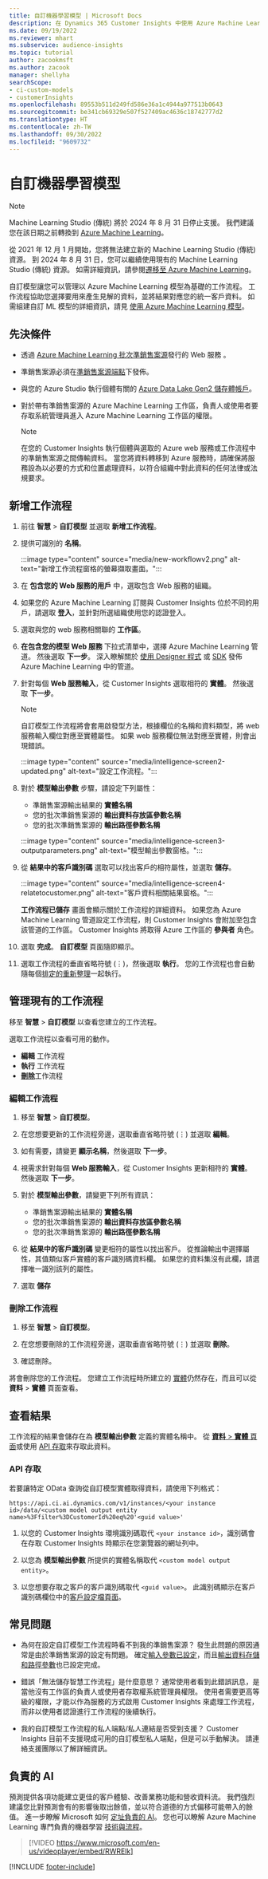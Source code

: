 ```yaml
---
title: 自訂機器學習模型 | Microsoft Docs
description: 在 Dynamics 365 Customer Insights 中使用 Azure Machine Learning 的自訂模型。
ms.date: 09/19/2022
ms.reviewer: mhart
ms.subservice: audience-insights
ms.topic: tutorial
author: zacookmsft
ms.author: zacook
manager: shellyha
searchScope:
- ci-custom-models
- customerInsights
ms.openlocfilehash: 89553b511d249fd586e36a1c4944a977513b0643
ms.sourcegitcommit: be341cb69329e507f527409ac4636c18742777d2
ms.translationtype: HT
ms.contentlocale: zh-TW
ms.lasthandoff: 09/30/2022
ms.locfileid: "9609732"
---
```

# <a name="custom-machine-learning-models"></a>自訂機器學習模型

> [!NOTE]
> Machine Learning Studio (傳統) 將於 2024 年 8 月 31 日停止支援。 我們建議您在該日期之前轉換到 [Azure Machine Learning](/azure/machine-learning/overview-what-is-azure-machine-learning)。
>
> 從 2021 年 12 月 1 月開始，您將無法建立新的 Machine Learning Studio (傳統) 資源。 到 2024 年 8 月 31 日，您可以繼續使用現有的 Machine Learning Studio (傳統) 資源。 如需詳細資訊，請參閱[遷移至 Azure Machine Learning](/azure/machine-learning/migrate-overview)。

自訂模型讓您可以管理以 Azure Machine Learning 模型為基礎的工作流程。 工作流程協助您選擇要用來產生見解的資料，並將結果對應您的統一客戶資料。 如需組建自訂 ML 模型的詳細資訊，請見 [使用 Azure Machine Learning 模型](azure-machine-learning-experiments.md)。

## <a name="prerequisites"></a>先決條件

- 透過 [Azure Machine Learning 批次準銷售案源](/azure/machine-learning/concept-ml-pipelines)發行的 Web 服務 。
- 準銷售案源必須在[準銷售案源端點](/azure/machine-learning/how-to-run-batch-predictions-designer#submit-a-pipeline-run)下發佈。
- 與您的 Azure Studio 執行個體有關的 [Azure Data Lake Gen2 儲存體帳戶](/azure/storage/blobs/data-lake-storage-quickstart-create-account)。
- 對於帶有準銷售案源的 Azure Machine Learning 工作區，負責人或使用者要存取系統管理員進入 Azure Machine Learning 工作區的權限。

  > [!NOTE]
  > 在您的 Customer Insights 執行個體與選取的 Azure web 服務或工作流程中的準銷售案源之間傳輸資料。 當您將資料轉移到 Azure 服務時，請確保將服務設為以必要的方式和位置處理資料，以符合組織中對此資料的任何法律或法規要求。

## <a name="add-a-new-workflow"></a>新增工作流程

1. 前往 **智慧** > **自訂模型** 並選取 **新增工作流程**。

1. 提供可識別的 **名稱**。

   :::image type="content" source="media/new-workflowv2.png" alt-text="新增工作流程窗格的螢幕擷取畫面。":::

1. 在 **包含您的 Web 服務的用戶** 中，選取包含 Web 服務的組織。

1. 如果您的 Azure Machine Learning 訂閱與 Customer Insights 位於不同的用戶，請選取 **登入**，並針對所選組織使用您的認證登入。

1. 選取與您的 web 服務相關聯的 **工作區**。

1. **在包含您的模型 Web 服務** 下拉式清單中，選擇 Azure Machine Learning 管道。 然後選取 **下一步**。
   深入瞭解關於 [使用 Designer 程式](/azure/machine-learning/concept-ml-pipelines#building-pipelines-with-the-designer) 或 [SDK](/azure/machine-learning/concept-ml-pipelines#building-pipelines-with-the-python-sdk) 發佈 Azure Machine Learning 中的管道。

1. 針對每個 **Web 服務輸入**，從 Customer Insights 選取相符的 **實體**。 然後選取 **下一步**。
   > [!NOTE]
   > 自訂模型工作流程將會套用啟發型方法，根據欄位的名稱和資料類型，將 web 服務輸入欄位對應至實體屬性。 如果 web 服務欄位無法對應至實體，則會出現錯誤。

   :::image type="content" source="media/intelligence-screen2-updated.png" alt-text="設定工作流程。":::

1. 對於 **模型輸出參數** 步驟，請設定下列屬性：
   - 準銷售案源輸出結果的 **實體名稱**
   - 您的批次準銷售案源的 **輸出資料存放區參數名稱**
   - 您的批次準銷售案源的 **輸出路徑參數名稱**

   :::image type="content" source="media/intelligence-screen3-outputparameters.png" alt-text="模型輸出參數窗格。":::

1. 從 **結果中的客戶識別碼** 選取可以找出客戶的相符屬性，並選取 **儲存**。

   :::image type="content" source="media/intelligence-screen4-relatetocustomer.png" alt-text="客戶資料相關結果窗格。":::

   **工作流程已儲存** 畫面會顯示關於工作流程的詳細資料。 如果您為 Azure Machine Learning 管道設定工作流程，則 Customer Insights 會附加至包含該管道的工作區。 Customer Insights 將取得 Azure 工作區的 **參與者** 角色。

1. 選取 **完成**。 **自訂模型** 頁面隨即顯示。

1. 選取工作流程的垂直省略符號 (&vellip;)，然後選取 **執行**。 您的工作流程也會自動隨每個[排定的重新整理](schedule-refresh.md)一起執行。

## <a name="manage-an-existing-workflow"></a>管理現有的工作流程

移至 **智慧** > **自訂模型** 以查看您建立的工作流程。

選取工作流程以查看可用的動作。

- **編輯** 工作流程
- **執行** 工作流程
- [**刪除**](#delete-a-workflow)工作流程

### <a name="edit-a-workflow"></a>編輯工作流程

1. 移至 **智慧** > **自訂模型**。

1. 在您想要更新的工作流程旁邊，選取垂直省略符號 (&vellip;) 並選取 **編輯**。

1. 如有需要，請變更 **顯示名稱**，然後選取 **下一步**。

1. 視需求針對每個 **Web 服務輸入**，從 Customer Insights 更新相符的 **實體**。 然後選取 **下一步**。

1. 對於 **模型輸出參數**，請變更下列所有資訊：
   - 準銷售案源輸出結果的 **實體名稱**
   - 您的批次準銷售案源的 **輸出資料存放區參數名稱**
   - 您的批次準銷售案源的 **輸出路徑參數名稱**

1. 從 **結果中的客戶識別碼** 變更相符的屬性以找出客戶。 從推論輸出中選擇屬性，其值類似客戶實體的客戶識別碼資料欄。 如果您的資料集沒有此欄，請選擇唯一識別該列的屬性。

1. 選取 **儲存**

### <a name="delete-a-workflow"></a>刪除工作流程

1. 移至 **智慧** > **自訂模型**。

1. 在您想要刪除的工作流程旁邊，選取垂直省略符號 (&vellip;) 並選取 **刪除**。

1. 確認刪除。

將會刪除您的工作流程。 您建立工作流程時所建立的 [實體](entities.md)仍然存在，而且可以從 **資料** > **實體** 頁面查看。

## <a name="view-the-results"></a>查看結果

工作流程的結果會儲存在為 **模型輸出參數** 定義的實體名稱中。 從 [**資料** > **實體** 頁面](entities.md)或使用 [API 存取](apis.md)來存取此資料。

### <a name="api-access"></a>API 存取

若要讓特定 OData 查詢從自訂模型實體取得資料，請使用下列格式：

`https://api.ci.ai.dynamics.com/v1/instances/<your instance id>/data/<custom model output entity name>%3Ffilter%3DCustomerId%20eq%20'<guid value>'`

1. 以您的 Customer Insights 環境識別碼取代 `<your instance id>`，識別碼會在存取 Customer Insights 時顯示在您瀏覽器的網址列中。

1. 以您為 **模型輸出參數** 所提供的實體名稱取代 `<custom model output entity>`。

1. 以您想要存取之客戶的客戶識別碼取代 `<guid value>`。 此識別碼顯示在客戶識別碼欄位中的[客戶設定檔頁面](customer-profiles.md)。

## <a name="frequently-asked-questions"></a>常見問題

- 為何在設定自訂模型工作流程時看不到我的準銷售案源？
  發生此問題的原因通常是由於準銷售案源的設定有問題。 確定[輸入參數已設定](azure-machine-learning-experiments.md#dataset-configuration)，而且[輸出資料存儲和路徑參數](azure-machine-learning-experiments.md#import-pipeline-data-into-customer-insights)也已設定完成。

- 錯誤「無法儲存智慧工作流程」是什麼意思？ 
  通常使用者看到此錯誤訊息，是當他沒有工作區的負責人或使用者存取權系統管理員權限。 使用者需要更高等級的權限，才能以作為服務的方式啟用 Customer Insights 來處理工作流程，而非以使用者認證進行工作流程的後續執行。

- 我的自訂模型工作流程的私人端點/私人連結是否受到支援？
  Customer Insights 目前不支援現成可用的自訂模型私人端點，但是可以手動解決。 請連絡支援團隊以了解詳細資訊。

## <a name="responsible-ai"></a>負責的 AI

預測提供各項功能建立更佳的客戶體驗、改善業務功能和營收資料流。 我們強烈建議您比對預測會有的影響後取出餘值，並以符合道德的方式偏移可能帶入的餘值。 進一步瞭解 Microsoft 如何 [定址負責的 AI](https://www.microsoft.com/ai/responsible-ai?activetab=pivot1%3aprimaryr6)。 您也可以瞭解 Azure Machine Learning 專門負責的機器學習 [技術與流程](/azure/machine-learning/concept-responsible-ml)。

> [!VIDEO https://www.microsoft.com/en-us/videoplayer/embed/RWRElk]

[!INCLUDE [footer-include](includes/footer-banner.md)]
